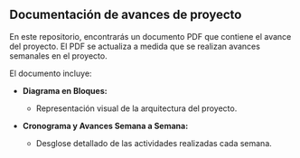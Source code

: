 
## Documentación de avances de proyecto

En este repositorio, encontrarás un documento PDF que contiene el avance del proyecto. El PDF se actualiza a medida que se realizan avances semanales en el proyecto.


El documento incluye:

- **Diagrama en Bloques:**
  - Representación visual de la arquitectura del proyecto.

- **Cronograma y Avances Semana a Semana:**
  - Desglose detallado de las actividades realizadas cada semana.


